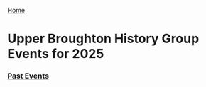 [Home](https://simon-scmp.github.io/Upper-Broughton-History/)

# Upper Broughton History Group Events for 2025

### [Past Events](past_events.md)

